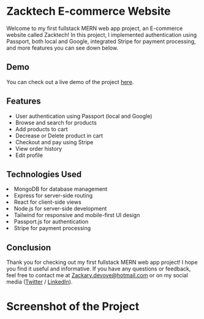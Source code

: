 <h1>Zacktech E-commerce Website</h1>
Welcome to my first fullstack MERN web app project, an E-commerce website called Zacktech! In this project, I implemented authentication using Passport, both local and Google, integrated Stripe for payment processing, and more features you can see down below.

<h2>Demo</h2>
You can check out a live demo of the project <a href="https://ecom-app-tan.vercel.app/" target="_blank">here</a>.

<h2>Features</h2>
<ul>
<li>User authentication using Passport (local and Google)</li>
<li>Browse and search for products</li>
<li>Add products to cart</li>
<li>Decrease or Delete product in cart</li>
<li>Checkout and pay using Stripe</li>
<li>View order history</li>
<li>Edit profile</li>
</ul>

<h2>Technologies Used</h2>
<li>MongoDB for database management</li>
<li>Express for server-side routing</li>
<li>React for client-side views</li>
<li>Node.js for server-side development</li>
<li>Tailwind for responsive and mobile-first UI design</li>
<li>Passport.js for authentication</li>
<li>Stripe for payment processing</li>

<h2>Conclusion</h2>

Thank you for checking out my first fullstack MERN web app project! I hope you find it useful and informative. If you have any questions or feedback, feel free to contact me at Zackary.devove@hotmail.com or on my social media (<a href='https://twitter.com/ZackaryDevove'>Twitter</a> / <a href='https://www.linkedin.com/in/zackarydevove/'>LinkedIn</a>).

<h1>Screenshot of the Project</h1>

